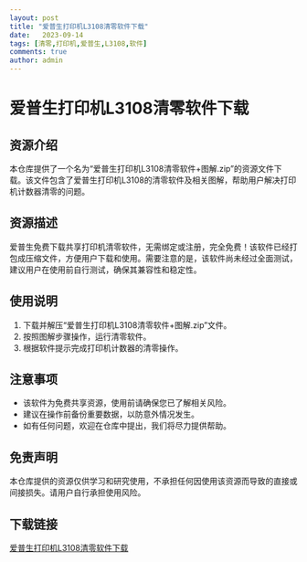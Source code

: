 ```yaml
---
layout: post
title: "爱普生打印机L3108清零软件下载"
date:   2023-09-14
tags: [清零,打印机,爱普生,L3108,软件]
comments: true
author: admin
---
```

# 爱普生打印机L3108清零软件下载

## 资源介绍

本仓库提供了一个名为“爱普生打印机L3108清零软件+图解.zip”的资源文件下载。该文件包含了爱普生打印机L3108的清零软件及相关图解，帮助用户解决打印机计数器清零的问题。

## 资源描述

爱普生免费下载共享打印机清零软件，无需绑定或注册，完全免费！该软件已经打包成压缩文件，方便用户下载和使用。需要注意的是，该软件尚未经过全面测试，建议用户在使用前自行测试，确保其兼容性和稳定性。

## 使用说明

1. 下载并解压“爱普生打印机L3108清零软件+图解.zip”文件。
2. 按照图解步骤操作，运行清零软件。
3. 根据软件提示完成打印机计数器的清零操作。

## 注意事项

- 该软件为免费共享资源，使用前请确保您已了解相关风险。
- 建议在操作前备份重要数据，以防意外情况发生。
- 如有任何问题，欢迎在仓库中提出，我们将尽力提供帮助。

## 免责声明

本仓库提供的资源仅供学习和研究使用，不承担任何因使用该资源而导致的直接或间接损失。请用户自行承担使用风险。

## 下载链接

[爱普生打印机L3108清零软件下载](https://pan.quark.cn/s/1fdfe0d9beec)